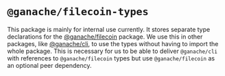 # `@ganache/filecoin-types`

This package is mainly for internal use currently. It stores separate type declarations for the [@ganache/filecoin](../filecoin) package. We use this in other packages, like [@ganache/cli](../../packages/cli), to use the types without having to import the whole package. This is necessary for us to be able to deliver `@ganache/cli` with references to `@ganache/filecoin` types but use `@ganache/filecoin` as an optional peer dependency.
